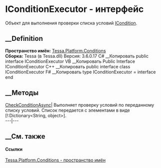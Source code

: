 # IConditionExecutor - интерфейс
Объект для выполнения проверки списка условий
[ICondition](T_Tessa_Platform_Conditions_ICondition.htm).
## __Definition
 **Пространство имён:**
[Tessa.Platform.Conditions](N_Tessa_Platform_Conditions.htm)  
 **Сборка:** Tessa (в Tessa.dll) Версия: 3.6.0.17
C# __Копировать
     public interface IConditionExecutor
VB __Копировать
     Public Interface IConditionExecutor
C++ __Копировать
     public interface class IConditionExecutor
F# __Копировать
     type IConditionExecutor = interface end
##  __Методы
[CheckConditionAsync](M_Tessa_Platform_Conditions_IConditionExecutor_CheckConditionAsync.htm)|
Выполняет проверку условий по переданному списку условий. Список передается с
элементами в виде [!:Dictionary<String, object>].  
---|---  
## __См. также
#### Ссылки
[Tessa.Platform.Conditions - пространство
имён](N_Tessa_Platform_Conditions.htm)
